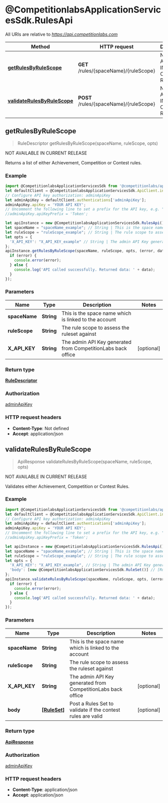 # @CompetitionlabsApplicationServicesSdk.RulesApi

All URIs are relative to *https://api.competitionlabs.com*

Method | HTTP request | Description
------------- | ------------- | -------------
[**getRulesByRuleScope**](RulesApi.md#getRulesByRuleScope) | **GET** /rules/{spaceName}/{ruleScope} | NOT AVAILABLE IN CURRENT RELEASE
[**validateRulesByRuleScope**](RulesApi.md#validateRulesByRuleScope) | **POST** /rules/{spaceName}/{ruleScope} | NOT AVAILABLE IN CURRENT RELEASE



## getRulesByRuleScope

> RuleDescriptor getRulesByRuleScope(spaceName, ruleScope, opts)

NOT AVAILABLE IN CURRENT RELEASE

Returns a list of either Achievement, Competition or Contest rules.

### Example

```javascript
import @CompetitionlabsApplicationServicesSdk from '@competitionlabs/application-services-sdk';
let defaultClient = @CompetitionlabsApplicationServicesSdk.ApiClient.instance;
// Configure API key authorization: adminApiKey
let adminApiKey = defaultClient.authentications['adminApiKey'];
adminApiKey.apiKey = 'YOUR API KEY';
// Uncomment the following line to set a prefix for the API key, e.g. "Token" (defaults to null)
//adminApiKey.apiKeyPrefix = 'Token';

let apiInstance = new @CompetitionlabsApplicationServicesSdk.RulesApi();
let spaceName = "spaceName_example"; // String | This is the space name which is linked to the account
let ruleScope = "ruleScope_example"; // String | The rule scope to assess the ruleset against
let opts = {
  'X_API_KEY': "X_API_KEY_example" // String | The admin API Key generated from CompetitionLabs back office
};
apiInstance.getRulesByRuleScope(spaceName, ruleScope, opts, (error, data, response) => {
  if (error) {
    console.error(error);
  } else {
    console.log('API called successfully. Returned data: ' + data);
  }
});
```

### Parameters


Name | Type | Description  | Notes
------------- | ------------- | ------------- | -------------
 **spaceName** | **String**| This is the space name which is linked to the account | 
 **ruleScope** | **String**| The rule scope to assess the ruleset against | 
 **X_API_KEY** | **String**| The admin API Key generated from CompetitionLabs back office | [optional] 

### Return type

[**RuleDescriptor**](RuleDescriptor.md)

### Authorization

[adminApiKey](../README.md#adminApiKey)

### HTTP request headers

- **Content-Type**: Not defined
- **Accept**: application/json


## validateRulesByRuleScope

> ApiResponse validateRulesByRuleScope(spaceName, ruleScope, opts)

NOT AVAILABLE IN CURRENT RELEASE

Validates either Achievement, Competition or Contest Rules.

### Example

```javascript
import @CompetitionlabsApplicationServicesSdk from '@competitionlabs/application-services-sdk';
let defaultClient = @CompetitionlabsApplicationServicesSdk.ApiClient.instance;
// Configure API key authorization: adminApiKey
let adminApiKey = defaultClient.authentications['adminApiKey'];
adminApiKey.apiKey = 'YOUR API KEY';
// Uncomment the following line to set a prefix for the API key, e.g. "Token" (defaults to null)
//adminApiKey.apiKeyPrefix = 'Token';

let apiInstance = new @CompetitionlabsApplicationServicesSdk.RulesApi();
let spaceName = "spaceName_example"; // String | This is the space name which is linked to the account
let ruleScope = "ruleScope_example"; // String | The rule scope to assess the ruleset against
let opts = {
  'X_API_KEY': "X_API_KEY_example", // String | The admin API Key generated from CompetitionLabs back office
  'body': [new @CompetitionlabsApplicationServicesSdk.RuleSet()] // [RuleSet] | Post a Rules Set to validate if the contest rules are valid
};
apiInstance.validateRulesByRuleScope(spaceName, ruleScope, opts, (error, data, response) => {
  if (error) {
    console.error(error);
  } else {
    console.log('API called successfully. Returned data: ' + data);
  }
});
```

### Parameters


Name | Type | Description  | Notes
------------- | ------------- | ------------- | -------------
 **spaceName** | **String**| This is the space name which is linked to the account | 
 **ruleScope** | **String**| The rule scope to assess the ruleset against | 
 **X_API_KEY** | **String**| The admin API Key generated from CompetitionLabs back office | [optional] 
 **body** | [**[RuleSet]**](RuleSet.md)| Post a Rules Set to validate if the contest rules are valid | [optional] 

### Return type

[**ApiResponse**](ApiResponse.md)

### Authorization

[adminApiKey](../README.md#adminApiKey)

### HTTP request headers

- **Content-Type**: application/json
- **Accept**: application/json

